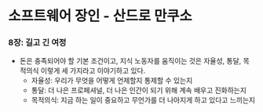 # 소프트웨어 장인 - 산드로 만쿠소

### 8장: 길고 긴 여정

- 돈은 충족되어야 할 기본 조건이고, 지식 노동자를 움직이는 것은 자율성, 통달, 목적의식 이렇게 세 가지라고 이야기하고 있다.
    - 자율성: 우리가 무엇을 어떻게 언제할지 통제할 수 있는지
    - 통달: 더 나은 프로페셔널, 더 나은 인간이 되기 위해 계속 배우고 진화하는지
    - 목적의식: 지금 하는 일이 중요하고 무언가를 더 나아지게 하고 있다고 느끼는지